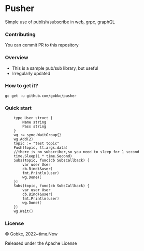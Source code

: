 # Pusher
Simple use of publish/subscribe in web, grpc, graphQL

### Contributing
You can commit PR to this repository

### Overview
- This is a sample pub/sub library, but useful
- Irregularly updated

### How to get it?
````
go get -u github.com/gobkc/pusher
````

### Quick start
````
	type User struct {
		Name string
		Pass string
	}
    wg := sync.WaitGroup{}
    wg.Add(2)
    topic := "test topic"
    Push(topic, tt.args.data)
    //there is no subscriber,so you need to sleep for 1 second
    time.Sleep(1 * time.Second)
    Subs(topic, func(cb SubsCallback) {
        var user User
        cb.Bind(&user)
        fmt.Println(user)
        wg.Done()
    })
    Subs(topic, func(cb SubsCallback) {
        var user User
        cb.Bind(&user)
        fmt.Println(user)
        wg.Done()
    })
    wg.Wait()
````

### License
© Gobkc, 2022~time.Now

Released under the Apache License